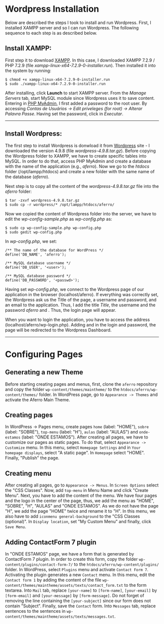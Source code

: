 # Wordpress Installation

Below are described the steps I took to install and run Wordpress. First, I installed XAMPP server and so I can run Wordpress. The following sequence to each step is as described below. 


## Install XAMPP:

First step it to download [XAMPP](https://www.apachefriends.org/download.html). In this case, I downloaded XAMPP 7.2.9 / PHP 7.2.9 (file *xampp-linux-x64-7.2.9-0-installer.run*). Then installed it into the system by running:

```
$ chmod +x xampp-linux-x64-7.2.9-0-installer.run
$ sudo ./xampp-linux-x64-7.2.9-0-installer.run
```

After installing, click **Launch** to start XAMPP server. From the *Manage Servers* tab, start MySQL module since Wordpress uses it to save content. Entering in [PHP MyAdmin](http://localhost/phpmyadmin/), I first added a password to the root user. By accessing *Contas de Usuários -> Edit priveleges (for root) -> Alterar Palavra Passe*. Having set the password, click in *Executar*.

---
## Install Wordpress:

The first step to install Wordpress is donwload it from [Wordpress](www.wordpress.org) site - I downloaded the version 4.9.8 (file *wordpress-4.9.8.tar.gz*). Before copying the Wordpress folder to XAMPP, we have to create specific tables into MySQL. In order to do that, access PHP MyAdmin and create a database with the name of the application (e.g., *aferro*). Now we go to the *htdocs* folder (/opt/lampp/htdocs) and create a new folder with the same name of the database (*aferro*). 

Next step is to copy all the content of the *wordpress-4.9.8.tar.gz* file into the *aferro* folder:

```
$ tar -zxvf wordpress-4.9.8.tar.gz
$ sudo cp -r wordpress/* /opt/lampp/htdocs/aferro/
```

Now we copied the content of Wordpress folder into the server, we have to edit the *wp-config-sample.php* as *wp-config.php* as:

```
$ sudo cp wp-config-sample.php wp-config.php
$ sudo gedit wp-config.php
```

In *wp-config.php*, we set:

```
/** The name of the database for WordPress */
define('DB_NAME', 'aferro');

/** MySQL database username */
define('DB_USER', '<user>');

/** MySQL database password */
define('DB_PASSWORD', '<passwd>');
```

Having set *wp-config.php*, we connect to the Wordpress page of our application in the browser (localhost/aferro). If everything was correctly set, the Wordpress ask us the Title of the page, a username and password, and an email to the application. Thus, I add the title *Title*, the username *<username>* and the password *aferro* and *<email>*. Thus, the login page will appear. 

When you want to login the application, you have to access the address (localhost/aferro/wp-login.php). Adding *<user>* and *<passwd>* in the login and password, the page will be redirected to the Wordpress Dashboard.

---
# Configuring Pages

## Generating a new Theme

Before starting creating pages and menus, first, clone the `aferro` repository and copy the folder `wp-content/themes/maintheme/` to the `htdocs/aferro/wp-content/themes/` folder. In WordPress page, go to `Appearance -> Themes` and activate the Aferro Main Theme.

## Creating pages

In WordPress -> Pages menu, create pages `home` (label: "HOME"), `sobre` (label: "SOBRE"), `top-menu` (label: "H"), `aulas` (label: "AULAS") and `onde-estamos` (label: "ONDE ESTAMOS"). After creating all pages, we have to customize our pages as static pages. To do that, select `Appearance -> Customize` menu. In this menu, select `Homepage Settings` and in `Your homepage displays`, select "A static page". In `Homepage` select "HOME". Finally, "Publish" the page.

## Creating menu

After creating all pages, go to `Appearance -> Menus`. In `Screen Options` select the "CSS Classes". Now, add `top-menu` in Menu Name and click "Create Menu". Next, you have to add the content of the menu. We have four pages and the logo in the center of the page, thus, we add the menu as "HOME", "SOBRE", "H", "AULAS" and "ONDE ESTAMOS". As we do not have the page "H", we add the page "HOME" twice and rename it to "H". In this menu, we also have to add `iconmenu general-background` to the "CSS Classes (optional)". In `Display location`, set "My Custom Menu" and finally, click `Save Menu`.

## Adding ContactForm 7 plugin

In "ONDE ESTAMOS" page, we have a form that is generated by ContactForm 7 plugin. In order to create this form, copy the folder `wp-content/plugins/contact-form-7/` to the `htdocs/aferro/wp-content/plugins/` folder. In WordPress, select `Plugins` menu and activate `Contact Form 7`. Activating the plugin generates a new `Contact` menu. In this menu, edit the `Contact form 1` by adding the content of the file `wp-content/themes/maintheme/assets/texts/contact_form.txt` to the form textarea. Into `Mail` tab, replace `[your-name]` to `[form-name]`, `[your-email]` by `[form-email]` and `[your-message]` by `[form-message]`. Do not forget of removing the line containing the `[your-subject]` since our form does not contain "Subject". Finally, save the `Contact` form. Into `Messages` tab, replace sentences to the sentences in `wp-content/themes/maintheme/assets/texts/messages.txt`.
